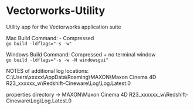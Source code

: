 # Vectorworks-Utility
Utility app for the Vectorworks application suite

Mac Build Command: - Compressed \
`go build -ldflags="-s -w"`


Windows Build Command: Compressed + no terminal window \
`go build -ldflags="-s -w -H windowsgui"`


NOTES of additional log locations:
C:\Users\xxxxx\AppData\Roaming\MAXON\Maxon Cinema 4D R23_xxxxxx_w\Redshift-Cineware\Log\Log.Latest.0

properties directory -> MAXON\Maxon Cinema 4D R23_xxxxxx_w\Redshift-Cineware\Log\Log.Latest.0